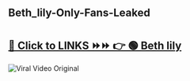 
 ## Beth_lily-Only-Fans-Leaked

# <h2><a href="https://clipsfans.com/Beth_lily&ref=git">🔗 Click to LINKS ⏩⏩ 👉 🟢 Beth lily </a></h2>

<a href="https://clipsfans.com/Beth_lily&ref=git" rel="nofollow" data-target="animated-image.originalLink"><img src="https://i.ibb.co.com/xMMVF88/686577567.gif" alt="Viral Video Original" style="max-width: 100%; display: inline-block;" data-target="animated-image.originalImage"></a>
